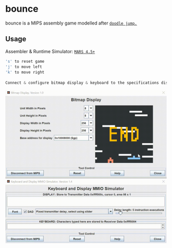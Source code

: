# bounce

bounce is a MIPS assembly game modelled after [`doodle jump.`](https://en.wikipedia.org/wiki/Doodle_Jump)

## Usage

Assembler & Runtime Simulator: [`MARS 4.5+`](http://courses.missouristate.edu/kenvollmar/mars/download.htm)

```cpp
's' to reset game
'j' to move left
'k' to move right

Connect & configure bitmap display & keyboard to the specifications displayed below
```

[![Specifications](usage.gif)](https://github.com/anthonytedja/bounce/blob/main/bounce.s)
